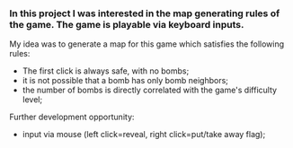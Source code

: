 ### In this project I was interested in the map generating rules of the game. The game is playable via keyboard inputs.
My idea was to generate a map for this game which satisfies the following rules:
- The first click is always safe, with no bombs;
- it is not possible that a bomb has only bomb neighbors;
- the number of bombs is directly correlated with the game's difficulty level;

Further development opportunity:
- input via mouse (left click=reveal, right click=put/take away flag); 
